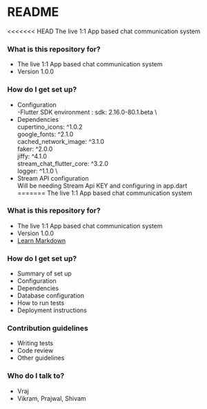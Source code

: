 # README #

<<<<<<< HEAD
The live 1:1 App based chat communication system

### What is this repository for? ###

* The live 1:1 App based chat communication system
* Version 1.0.0

### How do I get set up? ###

* Configuration \
  -Flutter SDK environment : sdk: 2.16.0-80.1.beta \ 
* Dependencies \
  cupertino_icons: ^1.0.2 \
  google_fonts: ^2.1.0 \
  cached_network_image: ^3.1.0 \
  faker: ^2.0.0 \
  jiffy: ^4.1.0 \
  stream_chat_flutter_core: ^3.2.0 \
  logger: ^1.1.0 \
* Stream API configuration \
  Will be needing Stream Api KEY and configuring in app.dart \
=======
The live 1:1 App based chat communication system 

### What is this repository for? ###

* The live 1:1 App based chat communication system 
* Version 1.0.0
* [Learn Markdown](https://bitbucket.org/tutorials/markdowndemo)

### How do I get set up? ###

* Summary of set up
* Configuration
* Dependencies
* Database configuration
* How to run tests
* Deployment instructions

### Contribution guidelines ###

* Writing tests
* Code review
* Other guidelines

### Who do I talk to? ###

* Vraj
* Vikram, Prajwal, Shivam